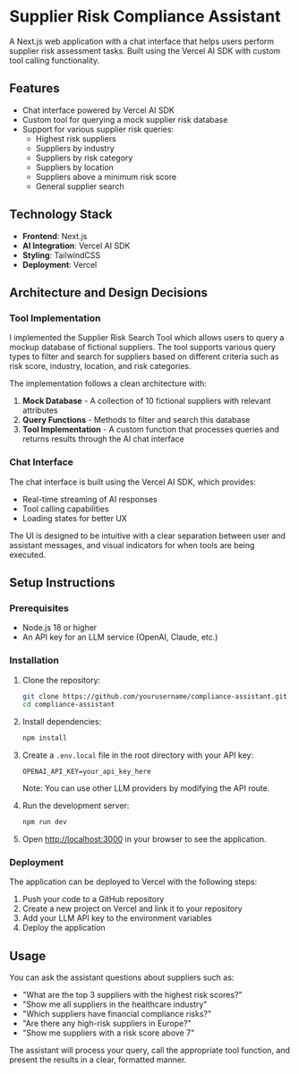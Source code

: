 # Supplier Risk Compliance Assistant

A Next.js web application with a chat interface that helps users perform supplier risk assessment tasks. Built using the Vercel AI SDK with custom tool calling functionality.

## Features

- Chat interface powered by Vercel AI SDK
- Custom tool for querying a mock supplier risk database
- Support for various supplier risk queries:
  - Highest risk suppliers
  - Suppliers by industry
  - Suppliers by risk category
  - Suppliers by location
  - Suppliers above a minimum risk score
  - General supplier search

## Technology Stack

- **Frontend**: Next.js
- **AI Integration**: Vercel AI SDK
- **Styling**: TailwindCSS
- **Deployment**: Vercel

## Architecture and Design Decisions

### Tool Implementation

I implemented the Supplier Risk Search Tool which allows users to query a mockup database of fictional suppliers. The tool supports various query types to filter and search for suppliers based on different criteria such as risk score, industry, location, and risk categories.

The implementation follows a clean architecture with:

1. **Mock Database** - A collection of 10 fictional suppliers with relevant attributes
2. **Query Functions** - Methods to filter and search this database
3. **Tool Implementation** - A custom function that processes queries and returns results through the AI chat interface

### Chat Interface

The chat interface is built using the Vercel AI SDK, which provides:

- Real-time streaming of AI responses
- Tool calling capabilities
- Loading states for better UX

The UI is designed to be intuitive with a clear separation between user and assistant messages, and visual indicators for when tools are being executed.

## Setup Instructions

### Prerequisites

- Node.js 18 or higher
- An API key for an LLM service (OpenAI, Claude, etc.)

### Installation

1. Clone the repository:
   ```bash
   git clone https://github.com/yourusername/compliance-assistant.git
   cd compliance-assistant
   ```

2. Install dependencies:
   ```bash
   npm install
   ```

3. Create a `.env.local` file in the root directory with your API key:
   ```
   OPENAI_API_KEY=your_api_key_here
   ```
   
   Note: You can use other LLM providers by modifying the API route.

4. Run the development server:
   ```bash
   npm run dev
   ```

5. Open [http://localhost:3000](http://localhost:3000) in your browser to see the application.

### Deployment

The application can be deployed to Vercel with the following steps:

1. Push your code to a GitHub repository
2. Create a new project on Vercel and link it to your repository
3. Add your LLM API key to the environment variables
4. Deploy the application

## Usage

You can ask the assistant questions about suppliers such as:

- "What are the top 3 suppliers with the highest risk scores?"
- "Show me all suppliers in the healthcare industry"
- "Which suppliers have financial compliance risks?"
- "Are there any high-risk suppliers in Europe?"
- "Show me suppliers with a risk score above 7"

The assistant will process your query, call the appropriate tool function, and present the results in a clear, formatted manner.